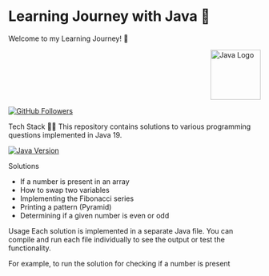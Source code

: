 # Learning Journey with Java 🚀

Welcome to my Learning Journey! 🚀

<div style="float: right">
  <img src="https://www.vectorlogo.zone/logos/java/java-ar21.svg" alt="Java Logo" width="100">
</div>

<div style="clear: both;"></div> <!-- Add this line to clear the float -->

[![GitHub Followers](https://img.shields.io/github/followers/WarsiRamsha?style=social)](https://github.com/WarsiRamsha) <!-- GitHub Followers Badge -->

Tech Stack
👩‍💻 This repository contains solutions to various programming questions implemented in Java 19.

[![Java Version](https://img.shields.io/badge/Java-19-blue)](https://www.oracle.com/java/technologies/javase-jdk16-downloads.html) <!-- Java Version Badge -->

Solutions
- If a number is present in an array
- How to swap two variables
- Implementing the Fibonacci series
- Printing a pattern (Pyramid)
- Determining if a given number is even or odd

Usage
Each solution is implemented in a separate Java file. You can compile and run each file individually to see the output or test the functionality.

For example, to run the solution for checking if a number is present
